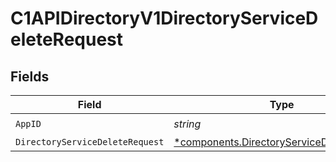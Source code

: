 # C1APIDirectoryV1DirectoryServiceDeleteRequest


## Fields

| Field                                                                                                 | Type                                                                                                  | Required                                                                                              | Description                                                                                           |
| ----------------------------------------------------------------------------------------------------- | ----------------------------------------------------------------------------------------------------- | ----------------------------------------------------------------------------------------------------- | ----------------------------------------------------------------------------------------------------- |
| `AppID`                                                                                               | *string*                                                                                              | :heavy_check_mark:                                                                                    | N/A                                                                                                   |
| `DirectoryServiceDeleteRequest`                                                                       | [*components.DirectoryServiceDeleteRequest](../../models/components/directoryservicedeleterequest.md) | :heavy_minus_sign:                                                                                    | N/A                                                                                                   |